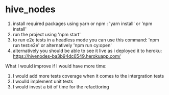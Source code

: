 # hive_nodes

1) install required packages using yarn or npm : 'yarn install' or 'npm install'
2) run the project using 'npm start'
3) to run e2e tests in a headless mode you can use this command: 'npm run test:e2e' or alternatively 'npm run cy:open'
4) alternatively you should be able to see it live as i deployed it to heroku:
https://hivenodes-ba3b94dc6549.herokuapp.com/


What I would improve if I would have more time:
1) I would add more tests coverage when it comes to the intergration tests
2) I woulld implement unit tests
3) I would invest a bit of time for the refacttoring